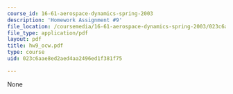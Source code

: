```yaml
---
course_id: 16-61-aerospace-dynamics-spring-2003
description: 'Homework Assignment #9'
file_location: /coursemedia/16-61-aerospace-dynamics-spring-2003/023c6aae8ed2aed4aa2496ed1f381f75_hw9_ocw.pdf
file_type: application/pdf
layout: pdf
title: hw9_ocw.pdf
type: course
uid: 023c6aae8ed2aed4aa2496ed1f381f75

---
```

None